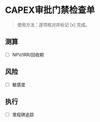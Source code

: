 # CAPEX审批门禁检查单

> 使用方法：逐项核对并标记 [x] 完成。

## 测算

- [ ] NPV/IRR/回收期

## 风险

- [ ] 敏感度

## 执行

- [ ] 里程碑追踪
